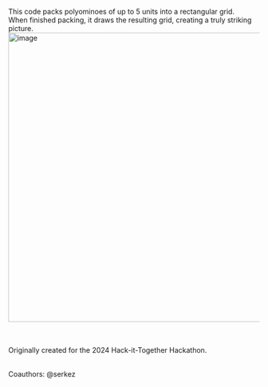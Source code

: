 This code packs polyominoes of up to 5 units into a rectangular grid.
<br>When finished packing, it draws the resulting grid, creating a truly striking picture.
<img width="580" alt="image" src="https://github.com/R-Nechamkin/PolyominoPacking/assets/118650276/3f232568-199c-4bb0-ae8e-945df7d5215f">

<br><br>Originally created for the 2024 Hack-it-Together Hackathon.

<br>Coauthors: @serkez
